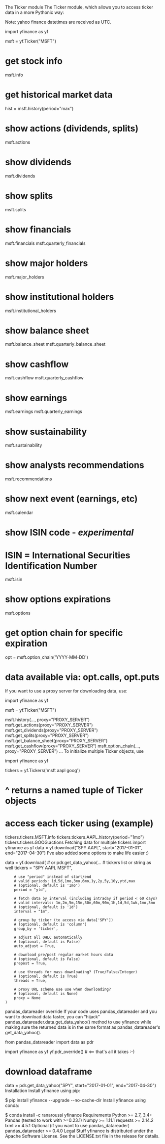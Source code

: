 The Ticker module The Ticker module, which allows you to access ticker data in a
more Pythonic way:

Note: yahoo finance datetimes are received as UTC.

import yfinance as yf

msft = yf.Ticker("MSFT")

# get stock info

msft.info

# get historical market data

hist = msft.history(period="max")

# show actions (dividends, splits)

msft.actions

# show dividends

msft.dividends

# show splits

msft.splits

# show financials

msft.financials msft.quarterly_financials

# show major holders

msft.major_holders

# show institutional holders

msft.institutional_holders

# show balance sheet

msft.balance_sheet msft.quarterly_balance_sheet

# show cashflow

msft.cashflow msft.quarterly_cashflow

# show earnings

msft.earnings msft.quarterly_earnings

# show sustainability

msft.sustainability

# show analysts recommendations

msft.recommendations

# show next event (earnings, etc)

msft.calendar

# show ISIN code - _experimental_

# ISIN = International Securities Identification Number

msft.isin

# show options expirations

msft.options

# get option chain for specific expiration

opt = msft.option_chain('YYYY-MM-DD')

# data available via: opt.calls, opt.puts

If you want to use a proxy server for downloading data, use:

import yfinance as yf

msft = yf.Ticker("MSFT")

msft.history(..., proxy="PROXY_SERVER") msft.get_actions(proxy="PROXY_SERVER")
msft.get_dividends(proxy="PROXY_SERVER") msft.get_splits(proxy="PROXY_SERVER")
msft.get_balance_sheet(proxy="PROXY_SERVER")
msft.get_cashflow(proxy="PROXY_SERVER") msft.option_chain(...,
proxy="PROXY_SERVER") ... To initialize multiple Ticker objects, use

import yfinance as yf

tickers = yf.Tickers('msft aapl goog')

# ^ returns a named tuple of Ticker objects

# access each ticker using (example)

tickers.tickers.MSFT.info tickers.tickers.AAPL.history(period="1mo")
tickers.tickers.GOOG.actions Fetching data for multiple tickers import yfinance
as yf data = yf.download("SPY AAPL", start="2017-01-01", end="2017-04-30") I've
also added some options to make life easier :)

data = yf.download( # or pdr.get_data_yahoo(... # tickers list or string as well
tickers = "SPY AAPL MSFT",

        # use "period" instead of start/end
        # valid periods: 1d,5d,1mo,3mo,6mo,1y,2y,5y,10y,ytd,max
        # (optional, default is '1mo')
        period = "ytd",

        # fetch data by interval (including intraday if period < 60 days)
        # valid intervals: 1m,2m,5m,15m,30m,60m,90m,1h,1d,5d,1wk,1mo,3mo
        # (optional, default is '1d')
        interval = "1m",

        # group by ticker (to access via data['SPY'])
        # (optional, default is 'column')
        group_by = 'ticker',

        # adjust all OHLC automatically
        # (optional, default is False)
        auto_adjust = True,

        # download pre/post regular market hours data
        # (optional, default is False)
        prepost = True,

        # use threads for mass downloading? (True/False/Integer)
        # (optional, default is True)
        threads = True,

        # proxy URL scheme use use when downloading?
        # (optional, default is None)
        proxy = None
    )

pandas_datareader override If your code uses pandas_datareader and you want to
download data faster, you can "hijack" pandas_datareader.data.get_data_yahoo()
method to use yfinance while making sure the returned data is in the same format
as pandas_datareader's get_data_yahoo().

from pandas_datareader import data as pdr

import yfinance as yf yf.pdr_override() # <== that's all it takes :-)

# download dataframe

data = pdr.get_data_yahoo("SPY", start="2017-01-01", end="2017-04-30")
Installation Install yfinance using pip:

\$ pip install yfinance --upgrade --no-cache-dir Install yfinance using conda:

\$ conda install -c ranaroussi yfinance Requirements Python >= 2.7, 3.4+ Pandas
(tested to work with >=0.23.1) Numpy >= 1.11.1 requests >= 2.14.2 lxml >= 4.5.1
Optional (if you want to use pandas_datareader) pandas_datareader >= 0.4.0 Legal
Stuff yfinance is distributed under the Apache Software License. See the
LICENSE.txt file in the release for details.
